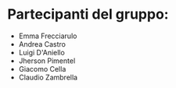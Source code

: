 # Partecipanti del gruppo:
- Emma Frecciarulo
- Andrea Castro
- Luigi D'Aniello
- Jherson Pimentel
- Giacomo Cella
- Claudio Zambrella
